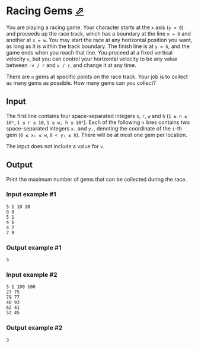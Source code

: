 # Racing Gems [⬀](https://www.e-olymp.com/en/problems/8187)

You are playing a racing game. Your character starts at the `x` axis (`y = 0`) and proceeds up the race track, which has a boundary at the line `x = 0` and another at `x = w`. You may start the race at any horizontal position you want, as long as it is within the track boundary. The finish line is at `y = h`, and the game ends when you reach that line. You proceed at a fixed vertical velocity `v`, but you can control your horizontal velocity to be any value between `-v / r` and `v / r`, and change it at any time.

There are `n` gems at specific points on the race track. Your job is to collect as many gems as possible. How many gems can you collect?

## Input

The first line contains four space-separated integers `n`, `r`, `w` and `h` (`1 ≤ n ≤ 10⁵`, `1 ≤ r ≤ 10`, `1 ≤ w, h ≤ 10⁹`). Each of the following `n` lines contains two space-separated integers `xᵢ` and `yᵢ`, denoting the coordinate of the `i`-th gem (`0 ≤ xᵢ ≤ w`, `0 < yᵢ ≤ h`). There will be at most one gem per location.

The input does not include a value for `v`.

## Output

Print the maximum number of gems that can be collected during the race.

### Input example #1
```
5 1 10 10
8 8
5 1
4 6
4 7
7 9
```

### Output example #1
```
3
```

### Input example #2
```
5 1 100 100
27 75
79 77
40 93
62 41
52 45
```

### Output example #2
```
3
```
